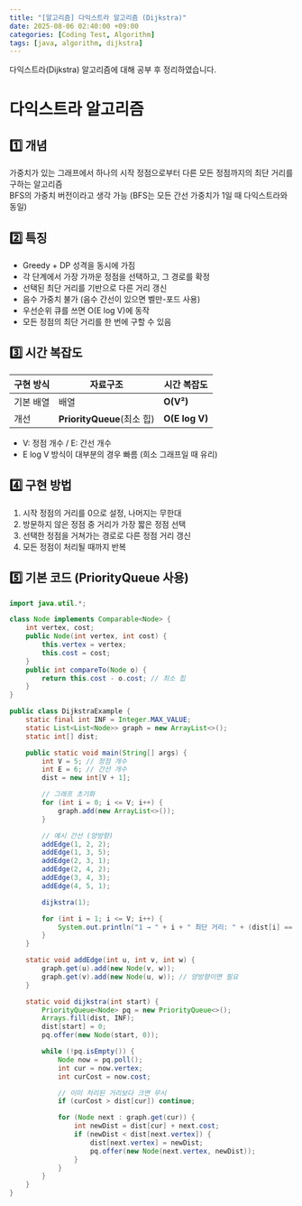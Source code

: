 ```yaml
---
title: "[알고리즘] 다익스트라 알고리즘 (Dijkstra)"
date: 2025-08-06 02:40:00 +09:00
categories: [Coding Test, Algorithm]
tags: [java, algorithm, dijkstra]
---
```


다익스트라(Dijkstra) 알고리즘에 대해 공부 후 정리하였습니다.

# 다익스트라 알고리즘

## 1️⃣ 개념
가중치가 있는 그래프에서 하나의 시작 정점으로부터 다른 모든 정점까지의 최단 거리를 구하는 알고리즘 <br />
BFS의 가중치 버전이라고 생각 가능 (BFS는 모든 간선 가중치가 1일 때 다익스트라와 동일)

## 2️⃣ 특징
- Greedy + DP 성격을 동시에 가짐
- 각 단계에서 가장 가까운 정점을 선택하고, 그 경로를 확정
- 선택된 최단 거리를 기반으로 다른 거리 갱신
- 음수 가중치 불가 (음수 간선이 있으면 벨만-포드 사용)
- 우선순위 큐를 쓰면 O(E log V)에 동작
- 모든 정점의 최단 거리를 한 번에 구할 수 있음

## 3️⃣ 시간 복잡도

| 구현 방식 | 자료구조                    | 시간 복잡도         |
| ----- | ----------------------- | -------------- |
| 기본 배열 | 배열                      | **O(V²)**      |
| 개선    | **PriorityQueue**(최소 힙) | **O(E log V)** |

- V: 정점 개수 / E: 간선 개수
- E log V 방식이 대부분의 경우 빠름 (희소 그래프일 때 유리)

## 4️⃣ 구현 방법
1. 시작 정점의 거리를 0으로 설정, 나머지는 무한대
2. 방문하지 않은 정점 중 거리가 가장 짧은 정점 선택
3. 선택한 정점을 거쳐가는 경로로 다른 정점 거리 갱신
4. 모든 정점이 처리될 때까지 반복

## 5️⃣ 기본 코드 (PriorityQueue 사용)
```java
import java.util.*;

class Node implements Comparable<Node> {
    int vertex, cost;
    public Node(int vertex, int cost) {
        this.vertex = vertex;
        this.cost = cost;
    }
    public int compareTo(Node o) {
        return this.cost - o.cost; // 최소 힙
    }
}

public class DijkstraExample {
    static final int INF = Integer.MAX_VALUE;
    static List<List<Node>> graph = new ArrayList<>();
    static int[] dist;

    public static void main(String[] args) {
        int V = 5; // 정점 개수
        int E = 6; // 간선 개수
        dist = new int[V + 1];

        // 그래프 초기화
        for (int i = 0; i <= V; i++) {
            graph.add(new ArrayList<>());
        }

        // 예시 간선 (양방향)
        addEdge(1, 2, 2);
        addEdge(1, 3, 5);
        addEdge(2, 3, 1);
        addEdge(2, 4, 2);
        addEdge(3, 4, 3);
        addEdge(4, 5, 1);

        dijkstra(1);

        for (int i = 1; i <= V; i++) {
            System.out.println("1 → " + i + " 최단 거리: " + (dist[i] == INF ? "INF" : dist[i]));
        }
    }

    static void addEdge(int u, int v, int w) {
        graph.get(u).add(new Node(v, w));
        graph.get(v).add(new Node(u, w)); // 양방향이면 필요
    }

    static void dijkstra(int start) {
        PriorityQueue<Node> pq = new PriorityQueue<>();
        Arrays.fill(dist, INF);
        dist[start] = 0;
        pq.offer(new Node(start, 0));

        while (!pq.isEmpty()) {
            Node now = pq.poll();
            int cur = now.vertex;
            int curCost = now.cost;

            // 이미 처리된 거리보다 크면 무시
            if (curCost > dist[cur]) continue;

            for (Node next : graph.get(cur)) {
                int newDist = dist[cur] + next.cost;
                if (newDist < dist[next.vertex]) {
                    dist[next.vertex] = newDist;
                    pq.offer(new Node(next.vertex, newDist));
                }
            }
        }
    }
}
```
